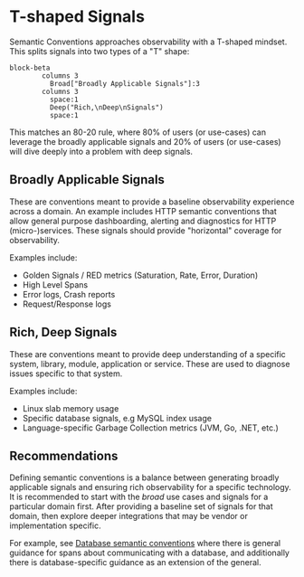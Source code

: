 # T-shaped Signals

Semantic Conventions approaches observability with a T-shaped mindset. This
splits signals into two types of a "T" shape:

```mermaid
block-beta
        columns 3
          Broad["Broadly Applicable Signals"]:3
        columns 3
          space:1
          Deep("Rich,\nDeep\nSignals")
          space:1
```

This matches an 80-20 rule, where 80% of users (or use-cases) can leverage the
broadly applicable signals and 20% of users (or use-cases) will dive deeply into
a problem with deep signals.

## Broadly Applicable Signals

These are conventions meant to provide a baseline observability experience
across a domain. An example includes HTTP semantic conventions that allow
general purpose dashboarding, alerting and diagnostics for HTTP
(micro-)services. These signals should provide "horizontal" coverage for
observability.

Examples include:

- Golden Signals / RED metrics (Saturation, Rate, Error, Duration)
- High Level Spans
- Error logs, Crash reports
- Request/Response logs

## Rich, Deep Signals

These are conventions meant to provide deep understanding of a specific
system, library, module, application or service. These are used to diagnose
issues specific to that system.

Examples include:

- Linux slab memory usage
- Specific database signals, e.g MySQL index usage
- Language-specific Garbage Collection metrics (JVM, Go, .NET, etc.)

## Recommendations

Defining semantic conventions is a balance between generating
broadly applicable signals and ensuring rich observability for a specific
technology. It is recommended to start with the *broad* use cases and signals
for a particular domain first. After providing a baseline set of signals for
that domain, then explore deeper integrations that may be vendor or
implementation specific.

For example, see [Database semantic conventions](/docs/database/README.md) where
there is general guidance for spans about communicating with a database, and
additionally there is database-specific guidance as an extension of the general.
